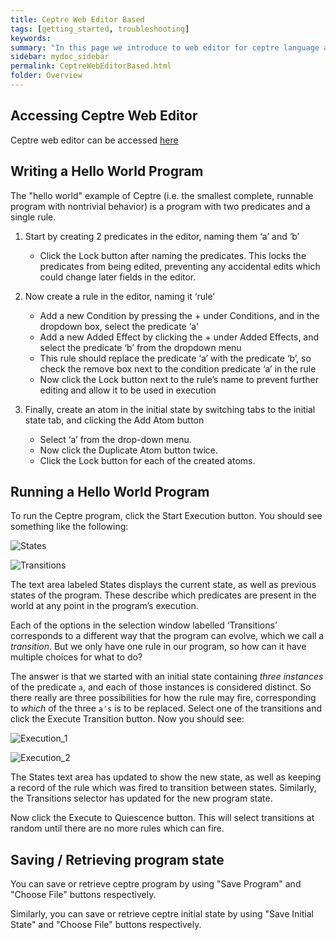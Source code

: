 ```yaml
---
title: Ceptre Web Editor Based
tags: [getting_started, troubleshooting]
keywords:
summary: "In this page we introduce to web editor for ceptre language and run a small hello world program"
sidebar: mydoc_sidebar
permalink: CeptreWebEditorBased.html
folder: Overview
---
```


## Accessing Ceptre Web Editor
Ceptre web editor can be accessed [here](http://microceptre.glitch.me/)

## Writing a Hello World Program

The "hello world" example of Ceptre (i.e. the smallest complete, runnable program with nontrivial behavior) is a program with two predicates and a single rule. 

1. Start by creating 2 predicates in the editor, naming them ‘a’ and ‘b’ 
    - Click the Lock button after naming the predicates. This locks the predicates from being edited, preventing any accidental edits which could change later fields in the editor.

2. Now create a rule in the editor, naming it ‘rule’
    - Add a new Condition by pressing the + under Conditions, and in the dropdown box, select the predicate ‘a’
    - Add a new Added Effect by clicking the + under Added Effects, and select the predicate ‘b’ from the dropdown menu
    - This rule should replace the predicate ‘a’ with the predicate ‘b’, so check the remove box next to the condition predicate ‘a’ in the rule
    - Now click the Lock button next to the rule’s name to prevent further editing and allow it to be used in execution

3. Finally, create an atom in the initial state by switching tabs to the initial state tab, and clicking the Add Atom button
    - Select ‘a’ from the drop-down menu. 
    - Now click the Duplicate Atom button twice. 
    - Click the Lock button for each of the created atoms. 

## Running a Hello World Program

To run the Ceptre program, click the Start Execution button. You should see something like the following:

![States](https://user-images.githubusercontent.com/42487202/148247870-fefd6923-7026-4162-92a5-33df8e4ba88a.png)

![Transitions](https://user-images.githubusercontent.com/42487202/148247941-899f15d6-4016-43a9-9e4d-2f5231ef1c50.png)

The text area labeled States displays the current state, as well as previous states of the program. These describe which predicates are present in the world at any point in the program’s execution.

Each of the options in the selection window labelled ‘Transitions’ corresponds to a different way that the program can evolve, which we call a *transition*. But we only have one rule in our program, so how can it have multiple choices for what to do?

The answer is that we started with an initial state containing *three instances* of the predicate `a`, and each of those instances is considered distinct. So there really are three possibilities for how the rule may fire, corresponding to *which* of the three `a's` is to be replaced.
Select one of the transitions and click the Execute Transition button. Now you should see:

![Execution_1](https://user-images.githubusercontent.com/42487202/148248002-b6ba3516-d5f7-45d8-a90f-43ea7b0fa4c3.png)

![Execution_2](https://user-images.githubusercontent.com/42487202/148248029-e69e71e6-8445-435d-986c-b2e6712d38b4.png)

The States text area has updated to show the new state, as well as keeping a record of the rule which was fired to transition between states. Similarly, the Transitions selector has updated for the new program state.

Now click the Execute to Quiescence button. This will select transitions at random until there are no more rules which can fire.

## Saving / Retrieving program state
You can save or retrieve ceptre program by using "Save Program" and "Choose File" buttons respectively.



Similarly, you can save or retrieve ceptre initial state by using "Save Initial State" and "Choose File" buttons respectively.

